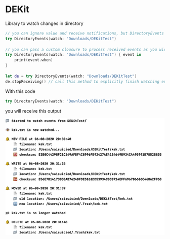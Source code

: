 # DEKit

Library to watch changes in directory

```swift
// you can ignore value and receive notifications, but DirectoryEvents object will be destroyed only if directory deleted
try DirectoryEvents(watch: "Downloads/DEKitTest")

// you can pass a custom clousure to process received events as you wish
try DirectoryEvents(watch: "Downloads/DEKitTest") { event in
    print(event.when)
}

let de = try DirectoryEvents(watch: "Downloads/DEKitTest")
de.stopReceiving() // call this method to explicitly finish watching events in directory and destroy DirectoryEvents object
```

With this code

```swift
try DirectoryEvents(watch: "Downloads/DEKitTest")
```

you will receive this output

![ouput](./out.png)
